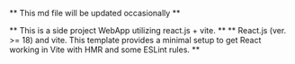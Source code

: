 ** This md file will be updated occasionally **

** This is a side project WebApp utilizing react.js + vite. **
** React.js (ver. >= 18) and vite. This template provides a minimal setup to get React working in Vite with HMR and some ESLint rules. **
